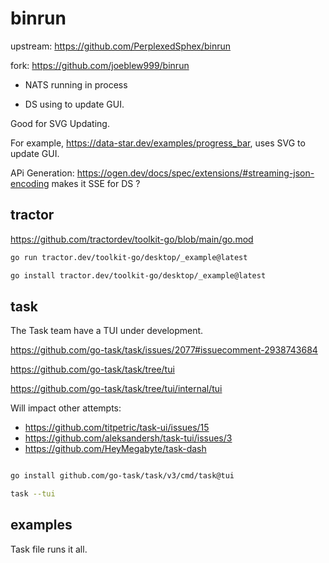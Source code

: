 # binrun

upstream: https://github.com/PerplexedSphex/binrun

fork: https://github.com/joeblew999/binrun

- NATS running in process

- DS using to update GUI.


Good for SVG Updating. 

For example, https://data-star.dev/examples/progress_bar, uses SVG to update GUI.

APi Generation: https://ogen.dev/docs/spec/extensions/#streaming-json-encoding makes it SSE for DS ?

## tractor

https://github.com/tractordev/toolkit-go/blob/main/go.mod

```sh
go run tractor.dev/toolkit-go/desktop/_example@latest

go install tractor.dev/toolkit-go/desktop/_example@latest

```

## task


The Task team  have a TUI under development.

https://github.com/go-task/task/issues/2077#issuecomment-2938743684

https://github.com/go-task/task/tree/tui

https://github.com/go-task/task/tree/tui/internal/tui


Will impact other attempts:

- https://github.com/titpetric/task-ui/issues/15
- https://github.com/aleksandersh/task-tui/issues/3
- https://github.com/HeyMegabyte/task-dash

```sh

go install github.com/go-task/task/v3/cmd/task@tui

task --tui

``` 

## examples

Task file runs it all.